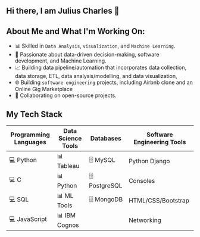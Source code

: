 ## Hi there, I am Julius Charles 👋  
## About Me and What I'm Working On: 
+ 📊 Skilled in `Data Analysis`, `visualization`, and `Machine Learning`. 
+ 💼 Passionate about data-driven decision-making, software development, and Machine Learning.  
+ 📈 Building data pipeline/automation that incorporates data collection, data storage, ETL, data analysis/modelling, and data visualization, 
+ 🌐 Building `software engineering` projects, including Airbnb clone and an Online Gig Marketplace 
+ 🚀 Collaborating on open-source projects.

## My Tech Stack              
Programming Languages | Data Science Tools | Databases | Software Engineering Tools
----------------------|-------------------------------|----------|----------------------------
💻 Python              | 📊 Tableau    | 🗄️ MySQL       |  Python Django
💻 C                   | 📊 Python     | 🗄️ PostgreSQL  |  Consoles
💻 SQL                 | 📊 ML Tools   | 🗄️ MongoDB     |  HTML/CSS/Bootstrap
💻 JavaScript          | 📊 IBM Cognos |                |  Networking       

